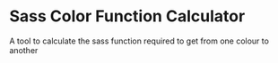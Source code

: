 # Sass Color Function Calculator
A tool to calculate the sass function required to get from one colour to another
